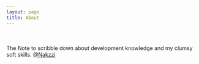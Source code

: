 ```yaml
---
layout: page
title: About
---
```

<br><br>
The Note to scribble down about development knowledge and my clumsy soft skills. 
[@Nakzzi](mailto:cholnh486@gmail.com)
